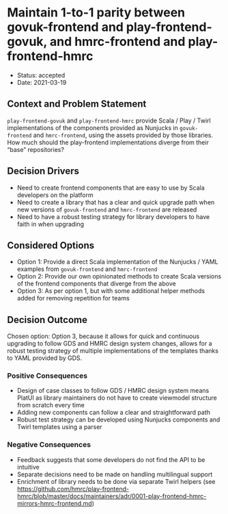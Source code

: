 # Maintain 1-to-1 parity between govuk-frontend and play-frontend-govuk, and hmrc-frontend and play-frontend-hmrc

* Status: accepted
* Date: 2021-03-19

## Context and Problem Statement

`play-frontend-govuk` and `play-frontend-hmrc` provide Scala / Play / Twirl implementations of the components provided 
as Nunjucks in `govuk-frontend` and `hmrc-frontend`, using the assets provided by those libraries. How much should the 
play-frontend implementations diverge from their “base” repositories?

## Decision Drivers 

* Need to create frontend components that are easy to use by Scala developers on the platform
* Need to create a library that has a clear and quick upgrade path when new versions of `govuk-frontend` and 
  `hmrc-frontend` are released
* Need to have a robust testing strategy for library developers to have faith in when upgrading

## Considered Options

* Option 1: Provide a direct Scala implementation of the Nunjucks / YAML examples from `govuk-frontend` and 
  `hmrc-frontend`
* Option 2: Provide our own opinionated methods to create Scala versions of the frontend components that diverge from 
  the above
* Option 3: As per option 1, but with some additional helper methods added for removing repetition for teams

## Decision Outcome

Chosen option: Option 3, because it allows for quick and continuous upgrading to follow GDS and HMRC design system 
changes, allows for a robust testing strategy of multiple implementations of the templates thanks to YAML provided by 
GDS.

### Positive Consequences

* Design of case classes to follow GDS / HMRC design system means PlatUI as library maintainers do not have to create 
  viewmodel structure from scratch every time
* Adding new components can follow a clear and straightforward path
* Robust test strategy can be developed using Nunjucks components and Twirl templates using a parser

### Negative Consequences

* Feedback suggests that some developers do not find the API to be intuitive
* Separate decisions need to be made on handling multilingual support
* Enrichment of library needs to be done via separate Twirl helpers 
  (see https://github.com/hmrc/play-frontend-hmrc/blob/master/docs/maintainers/adr/0001-play-frontend-hmrc-mirrors-hmrc-frontend.md)

